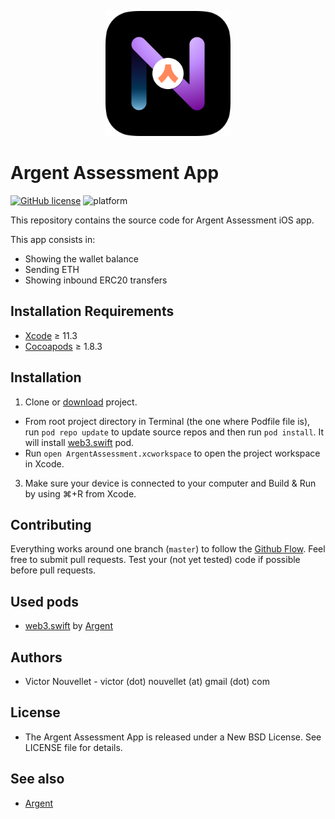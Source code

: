 <p align="center">
  <img src="https://github.com/VictorNouvellet/ArgentAssessment/raw/master/Icon.png" alt="Argent Assessment App" height="200" width="200"/>
</p>

# Argent Assessment App 
[![GitHub license](https://img.shields.io/badge/license-New%20BSD-blue.svg)](https://raw.githubusercontent.com/VictorNouvellet/ArgentAssessment/master/LICENCE.txt) ![platform](https://img.shields.io/badge/platform-ios-lightgrey.svg)



This repository contains the source code for Argent Assessment iOS app.

This app consists in:

 * Showing the wallet balance
 * Sending ETH
 * Showing inbound ERC20 transfers

## Installation Requirements

- [Xcode](https://developer.apple.com/xcode/) ≥ 11.3
- [Cocoapods](https://guides.cocoapods.org/using/getting-started.html) ≥ 1.8.3

## Installation

1. Clone or [download](https://github.com/VictorNouvellet/ArgentAssessment/archive/master.zip) project.
- From root project directory in Terminal (the one where Podfile file is), run `pod repo update` to update source repos and then run `pod install`. It will install [web3.swift](https://github.com/argentlabs/web3.swift) pod.
- Run `open ArgentAssessment.xcworkspace` to open the project workspace in Xcode.
3. Make sure your device is connected to your computer and Build & Run by using ⌘+R from Xcode.

## Contributing

Everything works around one branch (`master`) to follow the [Github Flow](https://guides.github.com/introduction/flow/). 
Feel free to submit pull requests.
Test your (not yet tested) code if possible before pull requests.

## Used pods
 * [web3.swift](https://github.com/argentlabs/web3.swift) by [Argent](https://argent.xyz)

## Authors
 * Victor Nouvellet - victor (dot) nouvellet (at) gmail (dot) com

## License
 * The Argent Assessment App is released under a New BSD License. See LICENSE file for details.

## See also
* [Argent](https://argent.xyz)


